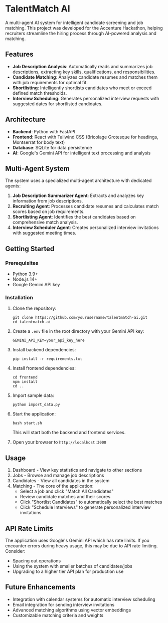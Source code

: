 # TalentMatch AI

A multi-agent AI system for intelligent candidate screening and job matching. This project was developed for the Accenture Hackathon, helping recruiters streamline the hiring process through AI-powered analysis and matching.

## Features

- **Job Description Analysis**: Automatically reads and summarizes job descriptions, extracting key skills, qualifications, and responsibilities.
- **Candidate Matching**: Analyzes candidate resumes and matches them with job requirements for optimal fit.
- **Shortlisting**: Intelligently shortlists candidates who meet or exceed defined match thresholds.
- **Interview Scheduling**: Generates personalized interview requests with suggested dates for shortlisted candidates.

## Architecture

- **Backend**: Python with FastAPI
- **Frontend**: React with Tailwind CSS (Bricolage Grotesque for headings, Montserrat for body text)
- **Database**: SQLite for data persistence
- **AI**: Google's Gemini API for intelligent text processing and analysis

## Multi-Agent System

The system uses a specialized multi-agent architecture with dedicated agents:

1. **Job Description Summarizer Agent**: Extracts and analyzes key information from job descriptions.
2. **Recruiting Agent**: Processes candidate resumes and calculates match scores based on job requirements.
3. **Shortlisting Agent**: Identifies the best candidates based on comprehensive match analysis.
4. **Interview Scheduler Agent**: Creates personalized interview invitations with suggested meeting times.

## Getting Started

### Prerequisites

- Python 3.9+
- Node.js 14+
- Google Gemini API key

### Installation

1. Clone the repository:
   ```
   git clone https://github.com/yourusername/talentmatch-ai.git
   cd talentmatch-ai
   ```

2. Create a `.env` file in the root directory with your Gemini API key:
   ```
   GEMINI_API_KEY=your_api_key_here
   ```

3. Install backend dependencies:
   ```
   pip install -r requirements.txt
   ```

4. Install frontend dependencies:
   ```
   cd frontend
   npm install
   cd ..
   ```

5. Import sample data:
   ```
   python import_data.py
   ```

6. Start the application:
   ```
   bash start.sh
   ```
   
   This will start both the backend and frontend services.

7. Open your browser to `http://localhost:3000`

## Usage

1. Dashboard - View key statistics and navigate to other sections
2. Jobs - Browse and manage job descriptions
3. Candidates - View all candidates in the system
4. Matching - The core of the application:
   - Select a job and click "Match All Candidates"
   - Review candidate matches and their scores
   - Click "Shortlist Candidates" to automatically select the best matches
   - Click "Schedule Interviews" to generate personalized interview invitations

## API Rate Limits

The application uses Google's Gemini API which has rate limits. If you encounter errors during heavy usage, this may be due to API rate limiting. Consider:

- Spacing out operations
- Using the system with smaller batches of candidates/jobs
- Upgrading to a higher tier API plan for production use

## Future Enhancements

- Integration with calendar systems for automatic interview scheduling
- Email integration for sending interview invitations
- Advanced matching algorithms using vector embeddings
- Customizable matching criteria and weights 